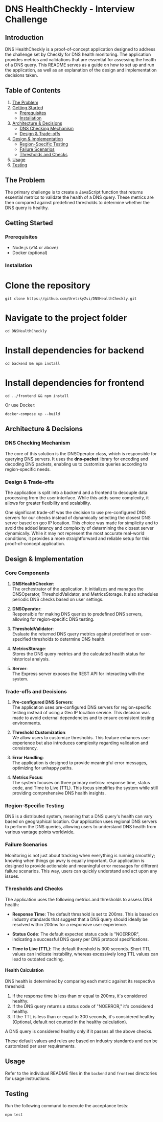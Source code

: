 
# DNS HealthCheckly - Interview Challenge

## Introduction

DNS HealthCheckly is a proof-of-concept application designed to address the challenge set by Checkly for DNS health monitoring. The application provides metrics and validations that are essential for assessing the health of a DNS query. This README serves as a guide on how to set up and run the application, as well as an explanation of the design and implementation decisions taken.

## Table of Contents

1. [The Problem](#the-problem)
2. [Getting Started](#getting-started)
   - [Prerequisites](#prerequisites)
   - [Installation](#installation)
3. [Architecture & Decisions](#architecture--decisions)
   - [DNS Checking Mechanism](#dns-checking-mechanism)
   - [Design & Trade-offs](#design--trade-offs)
4. [Design & Implementation](#design--implementation)
   - [Region-Specific Testing](#region-specific-testing)
   - [Failure Scenarios](#failure-scenarios)
   - [Thresholds and Checks](#thresholds-and-checks)
5. [Usage](#usage)
6. [Testing](#testing)

## The Problem

The primary challenge is to create a JavaScript function that returns essential metrics to validate the health of a DNS query. These metrics are then compared against predefined thresholds to determine whether the DNS query is healthy. 

## Getting Started

### Prerequisites

- Node.js (v14 or above)
- Docker (optional)

### Installation

# Clone the repository
```
git clone https://github.com/UretzkyZvi/DNSHealthCheckly.git
```

# Navigate to the project folder
```
cd DNSHealthCheckly
```

# Install dependencies for backend
```
cd backend && npm install
```
# Install dependencies for frontend
```
cd ../frontend && npm install
```

Or use Docker:

```
docker-compose up --build
```
## Architecture & Decisions

### DNS Checking Mechanism
The core of this solution is the DNSOperator class, which is responsible for querying DNS servers. It uses the **dns-packet** library for encoding and decoding DNS packets, enabling us to customize queries according to region-specific needs.

### Design & Trade-offs
The application is split into a backend and a frontend to decouple data processing from the user interface. While this adds some complexity, it allows for greater flexibility and scalability.

One significant trade-off was the decision to use pre-configured DNS servers for our checks instead of dynamically selecting the closest DNS server based on geo IP location. This choice was made for simplicity and to avoid the added latency and complexity of determining the closest server dynamically. 
While it may not represent the most accurate real-world conditions, it provides a more straightforward and reliable setup for this proof-of-concept application.

## Design & Implementation

### Core Components

1. **DNSHealthChecker**:  
   The orchestrator of the application. It initializes and manages the DNSOperator, ThresholdValidator, and MetricsStorage. It also schedules periodic DNS checks based on user settings.

2. **DNSOperator**:  
   Responsible for making DNS queries to predefined DNS servers, allowing for region-specific DNS testing.

3. **ThresholdValidator**:  
   Evaluate the returned DNS query metrics against predefined or user-specified thresholds to determine DNS health.

4. **MetricsStorage**:  
   Stores the DNS query metrics and the calculated health status for historical analysis.

5. **Server**:  
   The Express server exposes the REST API for interacting with the system.

### Trade-offs and Decisions

1. **Pre-configured DNS Servers**:  
   The application uses pre-configured DNS servers for region-specific testing instead of using a Geo IP location service. This decision was made to avoid external dependencies and to ensure consistent testing environments.

2. **Threshold Customization**:  
   We allow users to customize thresholds. This feature enhances user experience but also introduces complexity regarding validation and consistency.

3. **Error Handling**:  
   The application is designed to provide meaningful error messages, optimizing for unhappy paths.

4. **Metrics Focus**:  
   The system focuses on three primary metrics: response time, status code, and Time to Live (TTL). This focus simplifies the system while still providing comprehensive DNS health insights.

### Region-Specific Testing

DNS is a distributed system, meaning that a DNS query's health can vary based on geographical location. Our application uses regional DNS servers to perform the DNS queries, allowing users to understand DNS health from various vantage points worldwide.

### Failure Scenarios

Monitoring is not just about tracking when everything is running smoothly; knowing when things go awry is equally important. Our application is designed to provide actionable and meaningful error messages for different failure scenarios. This way, users can quickly understand and act upon any issues.

### Thresholds and Checks

The application uses the following metrics and thresholds to assess DNS health:

- **Response Time**: The default threshold is set to 200ms. This is based on industry standards that suggest that a DNS query should ideally be resolved within 200ms for a responsive user experience.

- **Status Code**: The default expected status code is "NOERROR", indicating a successful DNS query per DNS protocol specifications.

- **Time to Live (TTL)**: The default threshold is 300 seconds. Short TTL values can indicate instability, whereas excessively long TTL values can lead to outdated caching.

#### Health Calculation

DNS health is determined by comparing each metric against its respective threshold:

1. If the response time is less than or equal to 200ms, it's considered healthy.
2. If the DNS query returns a status code of "NOERROR," it's considered healthy.
3. If the TTL is less than or equal to 300 seconds, it's considered healthy (Optional, default not counted in the healthy calculation).

A DNS query is considered healthy only if it passes all the above checks.

These default values and rules are based on industry standards and can be customized per user requirements.


## Usage

Refer to the individual README files in the `backend` and `frontend` directories for usage instructions.

## Testing

Run the following command to execute the acceptance tests:

```
npm test
```


